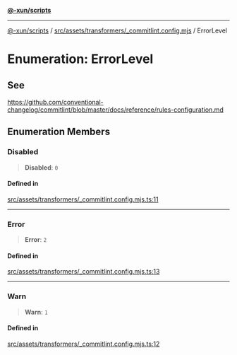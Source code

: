 [**@-xun/scripts**](../../../../../README.md)

***

[@-xun/scripts](../../../../../README.md) / [src/assets/transformers/\_commitlint.config.mjs](../README.md) / ErrorLevel

# Enumeration: ErrorLevel

## See

https://github.com/conventional-changelog/commitlint/blob/master/docs/reference/rules-configuration.md

## Enumeration Members

### Disabled

> **Disabled**: `0`

#### Defined in

[src/assets/transformers/\_commitlint.config.mjs.ts:11](https://github.com/Xunnamius/xscripts/blob/f7b55e778c8646134a23d934fd2791d564a72b57/src/assets/transformers/_commitlint.config.mjs.ts#L11)

***

### Error

> **Error**: `2`

#### Defined in

[src/assets/transformers/\_commitlint.config.mjs.ts:13](https://github.com/Xunnamius/xscripts/blob/f7b55e778c8646134a23d934fd2791d564a72b57/src/assets/transformers/_commitlint.config.mjs.ts#L13)

***

### Warn

> **Warn**: `1`

#### Defined in

[src/assets/transformers/\_commitlint.config.mjs.ts:12](https://github.com/Xunnamius/xscripts/blob/f7b55e778c8646134a23d934fd2791d564a72b57/src/assets/transformers/_commitlint.config.mjs.ts#L12)
